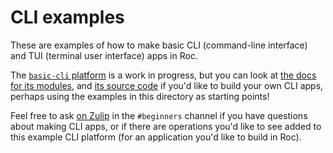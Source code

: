 # CLI examples

These are examples of how to make basic CLI (command-line interface) and TUI (terminal user interface) apps in Roc.

The [`basic-cli` platform](https://github.com/roc-lang/basic-cli) is a work in progress, but you can look at [the docs for its modules](https://www.roc-lang.org/packages/basic-cli/Http),
and [its source code](https://github.com/roc-lang/basic-cli) if you'd like to build your own CLI apps, perhaps using
the examples in this directory as starting points!

Feel free to ask [on Zulip](https://roc.zulipchat.com) in the `#beginners` channel if you have questions about making
CLI apps, or if there are operations you'd like to see added to this example CLI platform (for
an application you'd like to build in Roc).
